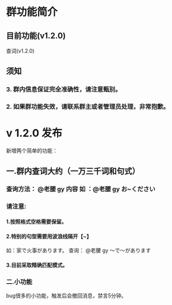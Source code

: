 # 群功能简介
## 目前功能(v1.2.0)
查词(v1.2.0)
## 须知
### 3. 群内信息保证完全准确性，请注意甄别。
### 2. 如果群功能失效，请联系群主或者管理员处理，非常抱歉。

# v 1.2.0 发布
新增两个简单的功能：
## 一.群内查词大约（一万三千词和句式）
### 查询方法： @老腰 gy 内容 如 ：@老腰 gy お~ください
### 请注意:
#### 1.按照格式空格需要保留。
#### 2.特别的句型需要用波浪线隔开【~】
如：家で火事があります。
    查询： @老腰 gy ～で～があります
#### 3.目前采取精确匹配模式。
### 二.小功能
bug很多的小功能，触发后会撤回消息，禁言5分钟。
